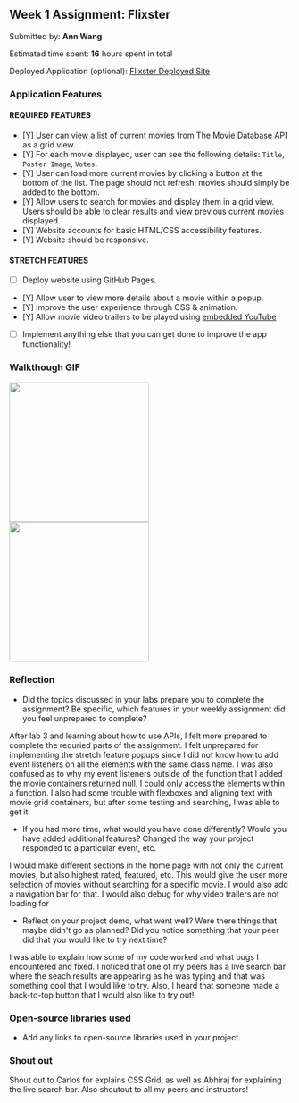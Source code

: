 ## Week 1 Assignment: Flixster

Submitted by: **Ann Wang**

Estimated time spent: **16** hours spent in total

Deployed Application (optional): [Flixster Deployed Site](ADD_LINK_HERE)

### Application Features

#### REQUIRED FEATURES

- [Y] User can view a list of current movies from The Movie Database API as a grid view.
- [Y] For each movie displayed, user can see the following details: `Title`, `Poster Image`, `Votes`.
- [Y] User can load more current movies by clicking a button at the bottom of the list. The page should not refresh; movies should simply be added to the bottom.
- [Y] Allow users to search for movies and display them in a grid view. Users should be able to clear results and view previous current movies displayed.
- [Y] Website accounts for basic HTML/CSS accessibility features.
- [Y] Website should be responsive.

#### STRETCH FEATURES

- [ ] Deploy website using GitHub Pages. 
- [Y] Allow user to view more details about a movie within a popup.
- [Y] Improve the user experience through CSS & animation.
- [Y] Allow movie video trailers to be played using [embedded YouTube](https://support.google.com/youtube/answer/171780?hl=en)
- [ ] Implement anything else that you can get done to improve the app functionality!

### Walkthough GIF
<img src="imgs/popup:loadmore.gif" width=250><br>
<img src="imgs/search.gif" width=250><br>

### Reflection

* Did the topics discussed in your labs prepare you to complete the assignment? Be specific, which features in your weekly assignment did you feel unprepared to complete?

After lab 3 and learning about how to use APIs, I felt more prepared to complete the requried parts of the assignment. I felt unprepared for implementing the stretch feature popups since I did not know how to add event listeners on all the elements with the same class name. I was also confused as to why my event listeners outside of the function that I added the movie containers returned null. I could only access the elements within a function. I also had some trouble with flexboxes and aligning text with movie grid containers, but after some testing and searching, I was able to get it.

* If you had more time, what would you have done differently? Would you have added additional features? Changed the way your project responded to a particular event, etc.
  
I would make different sections in the home page with not only the current movies, but also highest rated, featured, etc. This would give the user more selection of movies without searching for a specific movie. I would also add a navigation bar for that. I would also debug for why video trailers are not loading for 

* Reflect on your project demo, what went well? Were there things that maybe didn't go as planned? Did you notice something that your peer did that you would like to try next time?

I was able to explain how some of my code worked and what bugs I encountered and fixed. I noticed that one of my peers has a live search bar where the seach results are appearing as he was typing and that was something cool that I would like to try. Also, I heard that someone made a back-to-top button that I would also like to try out!

### Open-source libraries used

- Add any links to open-source libraries used in your project.

### Shout out

Shout out to Carlos for explains CSS Grid, as well as Abhiraj for explaining the live search bar. Also shoutout to all my peers and instructors!
